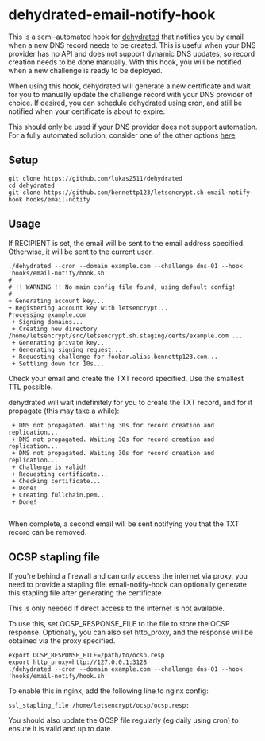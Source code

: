 # dehydrated-email-notify-hook

This is a semi-automated hook for [dehydrated](https://github.com/lukas2511/dehydrated) that notifies you by email when a new DNS record needs to be created. This is useful when your DNS provider has no API and does not support dynamic DNS updates, so record creation needs to be done manually. With this hook, you will be notified when a new challenge is ready to be deployed.

When using this hook, dehydrated will generate a new certificate and wait for you to manually update the challenge record with your DNS provider of choice. If desired, you can schedule dehydrated using cron, and still be notified when your certificate is about to expire.

This should only be used if your DNS provider does not support automation. For a fully automated solution, consider one of the other options [here](https://github.com/lukas2511/dehydrated/wiki/Examples-for-DNS-01-hooks).

## Setup

```
git clone https://github.com/lukas2511/dehydrated
cd dehydrated
git clone https://github.com/bennettp123/letsencrypt.sh-email-notify-hook hooks/email-notify
```

## Usage

If RECIPIENT is set, the email will be sent to the email address specified. Otherwise, it will be sent to the current user.

```
./dehydrated --cron --domain example.com --challenge dns-01 --hook 'hooks/email-notify/hook.sh'
#
# !! WARNING !! No main config file found, using default config!
#
+ Generating account key...
+ Registering account key with letsencrypt...
Processing example.com
 + Signing domains...
 + Creating new directory /home/letsencrypt/src/letsencrypt.sh.staging/certs/example.com ...
 + Generating private key...
 + Generating signing request...
 + Requesting challenge for foobar.alias.bennettp123.com...
 + Settling down for 10s...
```

Check your email and create the TXT record specified. Use the smallest TTL possible.

dehydrated will wait indefinitely for you to create the TXT record, and for it propagate (this may take a while):

```
 + DNS not propagated. Waiting 30s for record creation and replication...
 + DNS not propagated. Waiting 30s for record creation and replication...
 + DNS not propagated. Waiting 30s for record creation and replication...
 + Challenge is valid!
 + Requesting certificate...
 + Checking certificate...
 + Done!
 + Creating fullchain.pem...
 + Done!
 
```

When complete, a second email will be sent notifying you that the TXT record can be removed.

## OCSP stapling file

If you're behind a firewall and can only access the internet via proxy, you need to provide a stapling file. email-notify-hook can optionally generate this stapling file after generating the certificate.

This is only needed if direct access to the internet is not available.

To use this, set OCSP_RESPONSE_FILE to the file to store the OCSP response. Optionally, you can also set http_proxy, and the response will be obtained via the proxy specified.

```
export OCSP_RESPONSE_FILE=/path/to/ocsp.resp
export http_proxy=http://127.0.0.1:3128
./dehydrated --cron --domain example.com --challenge dns-01 --hook 'hooks/email-notify/hook.sh'
```

To enable this in nginx, add the following line to nginx config:
```
ssl_stapling_file /home/letsencrypt/ocsp/ocsp.resp;
```

You should also update the OCSP file regularly (eg daily using cron) to ensure it is valid and up to date.

